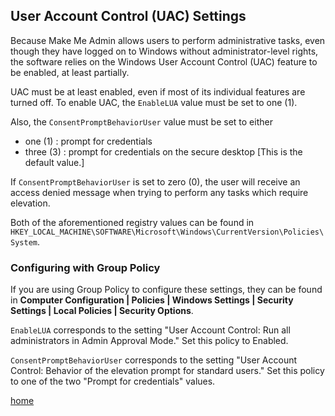 ## User Account Control (UAC) Settings

Because Make Me Admin allows users to perform administrative tasks, even though they have logged on to Windows without administrator-level rights, the software relies on the Windows User Account Control (UAC) feature to be enabled, at least partially.

UAC must be at least enabled, even if most of its individual features are turned off. To enable UAC, the `EnableLUA` value must be set to one (1).

Also, the `ConsentPromptBehaviorUser` value must be set to either

* one (1) : prompt for credentials
* three (3) : prompt for credentials on the secure desktop [This is the default value.]

If `ConsentPromptBehaviorUser` is set to zero (0), the user will receive an access denied message when trying to perform any tasks which require elevation.

Both of the aforementioned registry values can be found in `HKEY_LOCAL_MACHINE\SOFTWARE\Microsoft\Windows\CurrentVersion\Policies\System`.

### Configuring with Group Policy

If you are using Group Policy to configure these settings, they can be found in **Computer Configuration | Policies | Windows Settings | Security Settings | Local Policies | Security Options**.

`EnableLUA` corresponds to the setting "User Account Control: Run all administrators in Admin Approval Mode." Set this policy to Enabled.

`ConsentPromptBehaviorUser` corresponds to the setting "User Account Control: Behavior of the elevation prompt for standard users." Set this policy to one of the two "Prompt for credentials" values.

[home](/ "Make Me Admin home page")